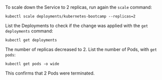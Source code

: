 To scale down the Service to 2 replicas, run again the `scale` command:

`kubectl scale deployments/kubernetes-bootcamp --replicas=2`
 
List the Deployments to check if the change was applied with the `get deployments` command:

`kubectl get deployments`

The number of replicas decreased to 2. List the number of Pods, with `get pods`:
 
`kubectl get pods -o wide`

This confirms that 2 Pods were terminated.

